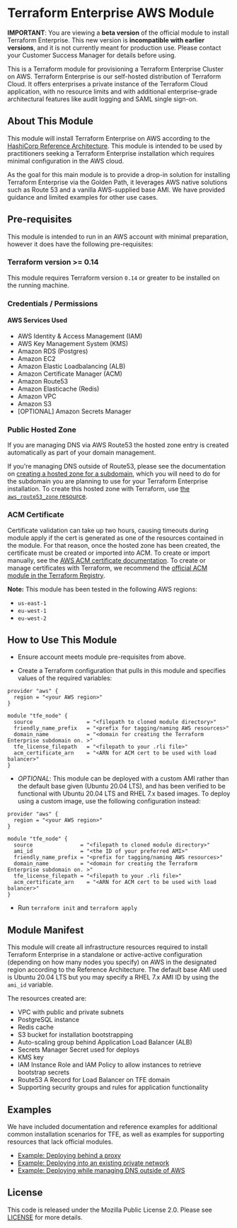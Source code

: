 # Terraform Enterprise AWS Module

**IMPORTANT**: You are viewing a **beta version** of the official
module to install Terraform Enterprise. This new version is
**incompatible with earlier versions**, and it is not currently meant
for production use. Please contact your Customer Success Manager for
details before using.

This is a Terraform module for provisioning a Terraform Enterprise Cluster on AWS. Terraform Enterprise is our self-hosted distribution of Terraform Cloud. It offers enterprises a private instance of the Terraform Cloud application, with no resource limits and with additional enterprise-grade architectural features like audit logging and SAML single sign-on.

## About This Module

This module will install Terraform Enterprise on AWS according to the [HashiCorp Reference Architecture](https://www.terraform.io/docs/enterprise/before-installing/reference-architecture/aws.html). This module is intended to be used by practitioners seeking a Terraform Enterprise installation which requires minimal configuration in the AWS cloud.

As the goal for this main module is to provide a drop-in solution for installing Terraform Enterprise via the Golden Path, it leverages AWS native solutions such as Route 53 and a vanilla AWS-supplied base AMI. We have provided guidance and limited examples for other use cases.

## Pre-requisites

This module is intended to run in an AWS account with minimal preparation, however it does have the following pre-requisites:

### Terraform version >= 0.14

This module requires Terraform version `0.14` or greater to be installed on the running machine.

### Credentials / Permissions

#### AWS Services Used

- AWS Identity & Access Management (IAM)
- AWS Key Management System (KMS)
- Amazon RDS (Postgres)
- Amazon EC2
- Amazon Elastic Loadbalancing (ALB)
- Amazon Certificate Manager (ACM)
- Amazon Route53
- Amazon Elasticache (Redis)
- Amazon VPC
- Amazon S3
- [OPTIONAL] Amazon Secrets Manager

### Public Hosted Zone

If you are managing DNS via AWS Route53 the hosted zone entry is created automatically as part of your domain management.

If you're managing DNS outside of Route53, please see the documentation on [creating a hosted zone for a subdomain](https://docs.aws.amazon.com/Route53/latest/DeveloperGuide/dns-routing-traffic-for-subdomains.html), which you will need to do for the subdomain you are planning to use for your Terraform Enterprise installation. To create this hosted zone with Terraform, use [the `aws_route53_zone` resource](https://registry.terraform.io/providers/hashicorp/aws/latest/docs/resources/route53_zone).

### ACM Certificate

Certificate validation can take up two hours, causing timeouts during module apply if the cert is generated as one of the resources contained in the module. For that reason, once the hosted zone has been created, the certificate must be created or imported into ACM. To create or import manually, see the [AWS ACM certificate documentation](https://docs.aws.amazon.com/acm/latest/userguide/gs.html). To create or manage certificates with Terraform, we recommend the [official ACM module in the Terraform Registry](https://registry.terraform.io/modules/terraform-aws-modules/acm/aws/latest).

**Note:** This module has been tested in the following AWS regions:

- `us-east-1`
- `eu-west-1`
- `eu-west-2`

## How to Use This Module

- Ensure account meets module pre-requisites from above.

- Create a Terraform configuration that pulls in this module and specifies values
  of the required variables:

```hcl
provider "aws" {
  region = "<your AWS region>"
}

module "tfe_node" {
  source                 = "<filepath to cloned module directory>"
  friendly_name_prefix   = "<prefix for tagging/naming AWS resources>"
  domain_name            = "<domain for creating the Terraform Enterprise subdomain on. >"
  tfe_license_filepath   = "<filepath to your .rli file>"
  acm_certificate_arn    = "<ARN for ACM cert to be used with load balancer>"
}
```

- _OPTIONAL_: This module can be deployed with a custom AMI rather than the default base given (Ubuntu 20.04 LTS), and has been verified to be functional with Ubuntu 20.04 LTS and RHEL 7.x based images. To deploy using a custom image, use the following configuration instead:

```hcl
provider "aws" {
  region = "<your AWS region>"
}

module "tfe_node" {
  source               = "<filepath to cloned module directory>"
  ami_id               = "<the ID of your preferred AMI>"
  friendly_name_prefix = "<prefix for tagging/naming AWS resources>"
  domain_name          = "<domain for creating the Terraform Enterprise subdomain on. >"
  tfe_license_filepath = "<filepath to your .rli file>"
  acm_certificate_arn    = "<ARN for ACM cert to be used with load balancer>"
}
```

- Run `terraform init` and `terraform apply`

## Module Manifest

This module will create all infrastructure resources required to install Terraform Enterprise in a standalone or active-active configuration (depending on how many nodes you specify) on AWS in the designated region according to the Reference Architecture. The default base AMI used is Ubuntu 20.04 LTS but you may specify a RHEL 7.x AMI ID by using the `ami_id` variable.

The resources created are:

- VPC with public and private subnets
- PostgreSQL instance
- Redis cache
- S3 bucket for installation bootstrapping
- Auto-scaling group behind Application Load Balancer (ALB)
- Secrets Manager Secret used for deploys
- KMS key
- IAM Instance Role and IAM Policy to allow instances to retrieve bootstrap secrets
- Route53 A Record for Load Balancer on TFE domain
- Supporting security groups and rules for application functionality

## Examples

We have included documentation and reference examples for additional common installation scenarios for TFE, as well as examples for supporting resources that lack official modules.

- [Example: Deploying behind a proxy](./examples/behind-proxy)
- [Example: Deploying into an existing private network](./examples/existing-private-network)
- [Example: Deploying while managing DNS outside of AWS](./examples/external-dns)

## License

This code is released under the Mozilla Public License 2.0. Please see [LICENSE](https://github.com/hashicorp/terraform-aws-consul-oss/blob/master/LICENSE) for more details.
